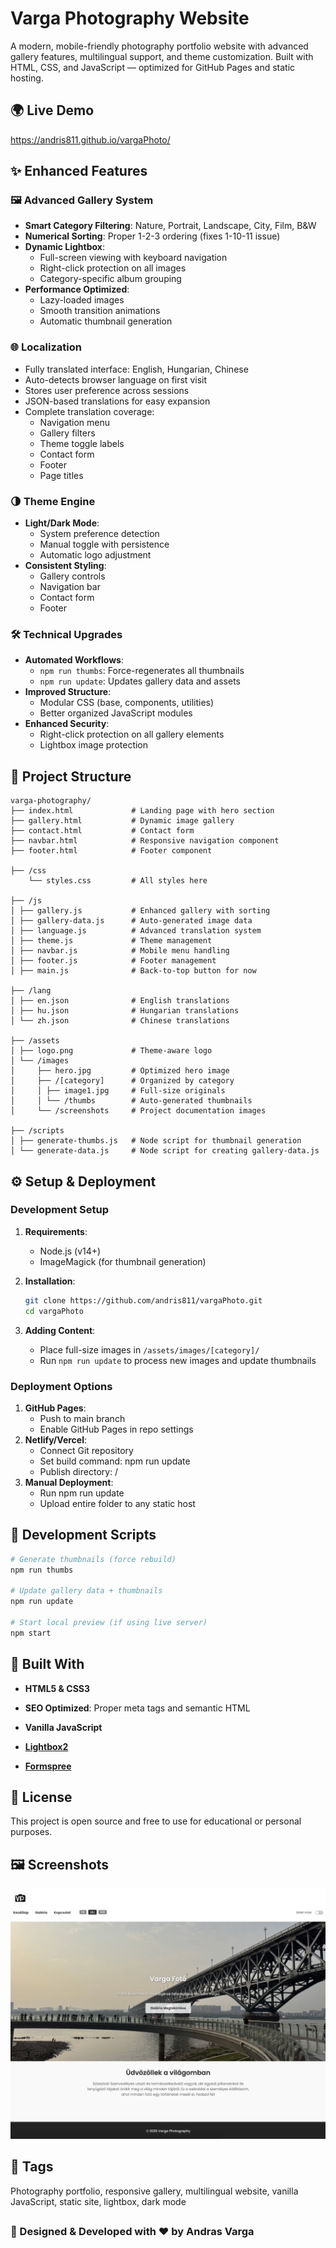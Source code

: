 # Varga Photography Website

A modern, mobile-friendly photography portfolio website with advanced gallery features, multilingual support, and theme customization. Built with HTML, CSS, and JavaScript — optimized for GitHub Pages and static hosting.

## 🌍 Live Demo

https://andris811.github.io/vargaPhoto/

## ✨ Enhanced Features

### 🖼️ Advanced Gallery System
- **Smart Category Filtering**: Nature, Portrait, Landscape, City, Film, B&W
- **Numerical Sorting**: Proper 1-2-3 ordering (fixes 1-10-11 issue)
- **Dynamic Lightbox**: 
  - Full-screen viewing with keyboard navigation
  - Right-click protection on all images
  - Category-specific album grouping
- **Performance Optimized**:
  - Lazy-loaded images
  - Smooth transition animations
  - Automatic thumbnail generation

### 🌐 Localization

- Fully translated interface: English, Hungarian, Chinese
- Auto-detects browser language on first visit
- Stores user preference across sessions
- JSON-based translations for easy expansion
- Complete translation coverage:
  - Navigation menu
  - Gallery filters
  - Theme toggle labels
  - Contact form
  - Footer
  - Page titles


### 🌗 Theme Engine
- **Light/Dark Mode**:
  - System preference detection
  - Manual toggle with persistence
  - Automatic logo adjustment
- **Consistent Styling**:
  - Gallery controls
  - Navigation bar
  - Contact form
  - Footer

### 🛠️ Technical Upgrades
- **Automated Workflows**:
  - `npm run thumbs`: Force-regenerates all thumbnails
  - `npm run update`: Updates gallery data and assets
- **Improved Structure**:
  - Modular CSS (base, components, utilities)
  - Better organized JavaScript modules
- **Enhanced Security**:
  - Right-click protection on all gallery elements
  - Lightbox image protection

## 📁 Project Structure
```
varga-photography/
├── index.html             # Landing page with hero section
├── gallery.html           # Dynamic image gallery
├── contact.html           # Contact form
├── navbar.html            # Responsive navigation component
├── footer.html            # Footer component

├── /css
    └── styles.css         # All styles here

├── /js
│ ├── gallery.js           # Enhanced gallery with sorting
│ ├── gallery-data.js      # Auto-generated image data
│ ├── language.js          # Advanced translation system
│ ├── theme.js             # Theme management
│ ├── navbar.js            # Mobile menu handling
│ ├── footer.js            # Footer management
│ ├── main.js              # Back-to-top button for now

├── /lang
│ ├── en.json              # English translations
│ ├── hu.json              # Hungarian translations
│ └── zh.json              # Chinese translations

├── /assets
│ ├── logo.png             # Theme-aware logo
│ └── /images
│     ├── hero.jpg         # Optimized hero image
│     ├── /[category]      # Organized by category
│     │ ├── image1.jpg     # Full-size originals
│     │ └── /thumbs        # Auto-generated thumbnails
│     └── /screenshots     # Project documentation images

├── /scripts
│ ├── generate-thumbs.js   # Node script for thumbnail generation
│ └── generate-data.js     # Node script for creating gallery-data.js
```

## ⚙️ Setup & Deployment

### Development Setup
1. **Requirements**:
   - Node.js (v14+)
   - ImageMagick (for thumbnail generation)

2. **Installation**:
   ```bash
   git clone https://github.com/andris811/vargaPhoto.git
   cd vargaPhoto
   ```

3. **Adding Content**:
   - Place full-size images in `/assets/images/[category]/`
   - Run `npm run update` to process new images and update thumbnails

### Deployment Options
1. **GitHub Pages**:
   - Push to main branch
   - Enable GitHub Pages in repo settings
2. **Netlify/Vercel**:
   - Connect Git repository
   - Set build command: npm run update
   - Publish directory: /
3. **Manual Deployment**:
   - Run npm run update
   - Upload entire folder to any static host

## 🧰 Development Scripts
```bash
# Generate thumbnails (force rebuild)
npm run thumbs

# Update gallery data + thumbnails
npm run update

# Start local preview (if using live server)
npm start
```

## 🧱 Built With
- **HTML5 & CSS3**

- **SEO Optimized**: Proper meta tags and semantic HTML

- **Vanilla JavaScript**

- **[Lightbox2](https://lokeshdhakar.com/projects/lightbox2/)**

- **[Formspree](https://formspree.io/)**

## 📜 License
This project is open source and free to use for educational or personal purposes.

## 🖼️ Screenshots

![Website Screenshot](./assets/screenshots/screenshot.png)


## 🔖 Tags

Photography portfolio, responsive gallery, multilingual website, vanilla JavaScript, static site, lightbox, dark mode


##

### 🎨 Designed & Developed with ♥️ by **Andras Varga**